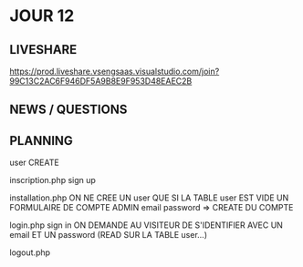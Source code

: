 # JOUR 12

## LIVESHARE

https://prod.liveshare.vsengsaas.visualstudio.com/join?99C13C2AC6F946DF5A9B8E9F953D48EAEC2B


## NEWS / QUESTIONS

## PLANNING

user    CREATE

inscription.php
    sign up

installation.php
    ON NE CREE UN user QUE SI LA TABLE user EST VIDE
    UN FORMULAIRE DE COMPTE ADMIN
    email
    password
    => CREATE DU COMPTE 

login.php
    sign in
    ON DEMANDE AU VISITEUR DE S'IDENTIFIER AVEC UN email ET UN password
    (READ SUR LA TABLE user...)

logout.php




